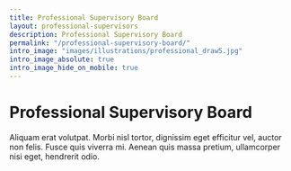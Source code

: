 ```yaml
---
title: Professional Supervisory Board
layout: professional-supervisors
description: Professional Supervisory Board
permalink: "/professional-supervisory-board/"
intro_image: "images/illustrations/professional_draw5.jpg"
intro_image_absolute: true
intro_image_hide_on_mobile: true
---
```


# Professional Supervisory Board

Aliquam erat volutpat. Morbi nisl tortor, dignissim eget efficitur vel, auctor non felis. Fusce quis viverra mi. Aenean quis massa pretium, ullamcorper nisi eget, hendrerit odio.
